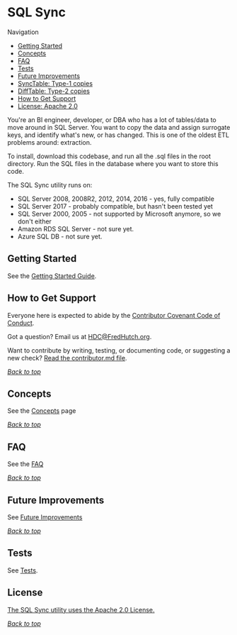# SQL Sync

<a name="header1"></a>

Navigation
 - [Getting Started](#getting-started)
 - [Concepts](#concepts)
 - [FAQ](#faq)
 - [Tests](#tests)
 - [Future Improvements](#future-improvements)
 - [SyncTable: Type-1 copies](/docs/type-1.md)
 - [DiffTable: Type-2 copies](/docs/type-2.md)
 - [How to Get Support](#how-to-get-support)
 - [License: Apache 2.0](#license)


You're an BI engineer, developer, or DBA who has a lot of tables/data to move around in SQL Server. You want to copy the data and assign surrogate keys, and identify what's new, or has changed. This is one of the oldest ETL problems around: extraction. 


To install, download this codebase, and run all the .sql files in the root directory. Run the SQL files in the database where you want to store this code.


The SQL Sync utility runs on:

* SQL Server 2008, 2008R2, 2012, 2014, 2016 - yes, fully compatible
* SQL Server 2017 - probably compatible, but hasn't been tested yet
* SQL Server 2000, 2005 - not supported by Microsoft anymore, so we don't either
* Amazon RDS SQL Server - not sure yet.
* Azure SQL DB - not sure yet.


## Getting Started

See the [Getting Started Guide](/docs/getting-started.md).

## How to Get Support

Everyone here is expected to abide by the [Contributor Covenant Code of Conduct](CONTRIBUTOR.md#the-contributor-covenant-code-of-conduct).

Got a question? Email us at HDC@FredHutch.org. 

Want to contribute by writing, testing, or documenting code, or suggesting a new check? [Read the contributor.md file](CONTRIBUTING.md).

[*Back to top*](#header1)


## Concepts

See the [Concepts](/docs/concepts.md) page

[*Back to top*](#header1)


## FAQ

See the [FAQ](/docs/faq.md)

[*Back to top*](#header1)


## Future Improvements

See [Future Improvements](/docs/future-improvements.md)

[*Back to top*](#header1)


## Tests

See [Tests](/tests/tests.md).


## License

[The SQL Sync utility uses the Apache 2.0 License.](LICENSE)

[*Back to top*](#header1)

[license]:https://github.com/BrentOzarULTD/SQL-Server-First-Responder-Kit/blob/master/LICENSE.md